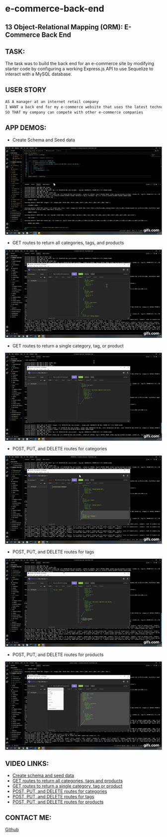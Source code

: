 # e-commerce-back-end
## 13 Object-Relational Mapping (ORM): E-Commerce Back End

## TASK: 
The task was to build the back end for an e-commerce site by modifying starter code by configuring a working Express.js API to use Sequelize to interact with a MySQL database.

## USER STORY

```md
AS A manager at an internet retail company
I WANT a back end for my e-commerce website that uses the latest technologies
SO THAT my company can compete with other e-commerce companies
```

## APP DEMOS: 

- Create Schema and Seed data

![create schema and seed data](assets/createschema.gif)

- GET routes to return all categories, tags, and products

![GET routes to return all categories, tags, and products](assets/getroutesall.gif)

- GET routes to return a single category, tag, or product

![GET routes to return a single category, tag, or product](assets/getroutesone.gif)

- POST, PUT, and DELETE routes for categories

![POST, PUT, and DELETE routes for categories](assets/categories.gif)

- POST, PUT, and DELETE routes for tags

![POST, PUT, and DELETE routes for tags](assets/tags.gif)

- POST, PUT, and DELETE routes for products

![POST, PUT, and DELETE routes for products](assets/products.gif)


## VIDEO LINKS:
- [Create schema and seed data](https://www.youtube.com/watch?v=Z6M2BJBfYtg)
- [GET routes to return all categories, tags and products](https://www.youtube.com/watch?v=UzgLXSlLsek)
- [GET routes to return a single category, tag or product](https://www.youtube.com/watch?v=_uieKIYepBs)
- [POST, PUT, and DELETE routes for categories](https://www.youtube.com/watch?v=y-2Uf2FoeM8)
- [POST, PUT, and DELETE routes for tags](https://www.youtube.com/watch?v=hznRtvlBxwE)
- [POST, PUT, and DELETE routes for products](https://www.youtube.com/watch?v=uX9B6cQHK34)


## CONTACT ME:
 [Github](https://github.com/bripap)  
